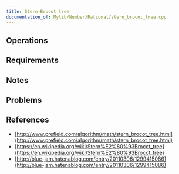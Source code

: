 ```yaml
---
title: Stern-Brocot tree
documentation_of: Mylib/Number/Rational/stern_brocot_tree.cpp
---
```


## Operations

## Requirements

## Notes

## Problems

## References

- [http://www.prefield.com/algorithm/math/stern_brocot_tree.html](http://www.prefield.com/algorithm/math/stern_brocot_tree.html)
- [https://en.wikipedia.org/wiki/Stern%E2%80%93Brocot_tree](https://en.wikipedia.org/wiki/Stern%E2%80%93Brocot_tree)
- [http://blue-jam.hatenablog.com/entry/20110306/1299415086](http://blue-jam.hatenablog.com/entry/20110306/1299415086)
